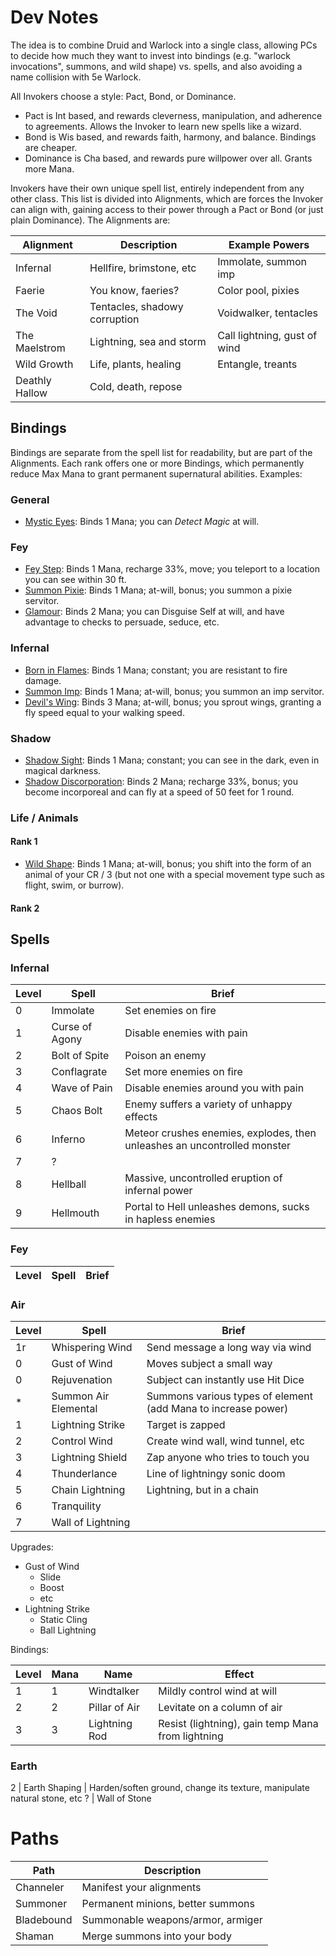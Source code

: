 # Dev Notes

The idea is to combine Druid and Warlock into a single class, allowing PCs to decide how much they want to invest into bindings (e.g. "warlock invocations", summons, and wild shape) vs. spells, and also avoiding a name collision with 5e Warlock.

All Invokers choose a style: Pact, Bond, or Dominance.
+ Pact is Int based, and rewards cleverness, manipulation, and adherence to agreements. Allows the Invoker to learn new spells like a wizard.
+ Bond is Wis based, and rewards faith, harmony, and balance. Bindings are cheaper.
+ Dominance is Cha based, and rewards pure willpower over all. Grants more Mana.

Invokers have their own unique spell list, entirely independent from any other class. This list is divided into Alignments, which are forces the Invoker can align with, gaining access to their power through a Pact or Bond (or just plain Dominance). The Alignments are:

Alignment      | Description                     | Example Powers               |
-------------- | ------------------------------- | ---------------------------- |
Infernal       | Hellfire, brimstone, etc        | Immolate, summon imp         |
Faerie         | You know, faeries?              | Color pool, pixies           |
The Void       | Tentacles, shadowy corruption   | Voidwalker, tentacles        |
The Maelstrom  | Lightning, sea and storm        | Call lightning, gust of wind |
Wild Growth    | Life, plants, healing           | Entangle, treants            |
Deathly Hallow | Cold, death, repose             |                              |



## Bindings

Bindings are separate from the spell list for readability, but are part of the Alignments. Each rank offers one or more Bindings, which permanently reduce Max Mana to grant permanent supernatural abilities. Examples:


### General
+ [Mystic Eyes](): Binds 1 Mana; you can *Detect Magic* at will.



### Fey
+ [Fey Step](): Binds 1 Mana, recharge 33%, move; you teleport to a location you can see within 30 ft.
+ [Summon Pixie](): Binds 1 Mana; at-will, bonus; you summon a pixie servitor.
+ [Glamour](): Binds 2 Mana; you can Disguise Self at will, and have advantage to checks to persuade, seduce, etc.



### Infernal
+ [Born in Flames](): Binds 1 Mana; constant; you are resistant to fire damage.
+ [Summon Imp](): Binds 1 Mana; at-will, bonus; you summon an imp servitor.
+ [Devil's Wing](): Binds 3 Mana; at-will, bonus; you sprout wings, granting a fly speed equal to your walking speed.


### Shadow
+ [Shadow Sight](): Binds 1 Mana; constant; you can see in the dark, even in magical darkness.
+ [Shadow Discorporation](): Binds 2 Mana; recharge 33%, bonus; you become incorporeal and can fly at a speed of 50 feet for 1 round.



### Life / Animals

#### Rank 1
+ [Wild Shape](): Binds 1 Mana; at-will, bonus; you shift into the form of an animal of your CR / 3 (but not one with a special movement type such as flight, swim, or burrow).

#### Rank 2



## Spells

### Infernal

Level | Spell            | Brief
----- | ---------------- | ---------------------------------
0     | Immolate         | Set enemies on fire
1     | Curse of Agony   | Disable enemies with pain
2     | Bolt of Spite    | Poison an enemy
3     | Conflagrate      | Set more enemies on fire
4     | Wave of Pain     | Disable enemies around you with pain
5     | Chaos Bolt       | Enemy suffers a variety of unhappy effects
6     | Inferno          | Meteor crushes enemies, explodes, then unleashes an uncontrolled monster
7     | ?
8     | Hellball         | Massive, uncontrolled eruption of infernal power
9     | Hellmouth        | Portal to Hell unleashes demons, sucks in hapless enemies


### Fey

Level | Spell            | Brief
----- | ---------------- | ---------------------------------



### Air

Level | Spell                | Brief
----- | -------------------- | ---------------------------------
1r    | Whispering Wind      | Send message a long way via wind
0     | Gust of Wind         | Moves subject a small way
0     | Rejuvenation         | Subject can instantly use Hit Dice
*     | Summon Air Elemental | Summons various types of element (add Mana to increase power)
1     | Lightning Strike     | Target is zapped
2     | Control Wind         | Create wind wall, wind tunnel, etc
3     | Lightning Shield     | Zap anyone who tries to touch you
4     | Thunderlance         | Line of lightningy sonic doom
5     | Chain Lightning      | Lightning, but in a chain
6     | Tranquility          |
7     | Wall of Lightning    |

Upgrades:
+ Gust of Wind
  + Slide
  + Boost
  + etc
+ Lightning Strike
  + Static Cling
  + Ball Lightning

Bindings:

Level | Mana | Name          | Effect                                            |
----- | ---- | ------------- | ------------------------------------------------- |
1     | 1    | Windtalker    | Mildly control wind at will                       |
2     | 2    | Pillar of Air | Levitate on a column of air                       |
3     | 3    | Lightning Rod | Resist (lightning), gain temp Mana from lightning |



### Earth

2     | Earth Shaping        | Harden/soften ground, change its texture, manipulate natural stone, etc
?     | Wall of Stone



# Paths

Path            | Description                             |
--------------- | --------------------------------------- |
Channeler       | Manifest your alignments                |
Summoner        | Permanent minions, better summons       |
Bladebound      | Summonable weapons/armor, armiger       |
Shaman          | Merge summons into your body            |
